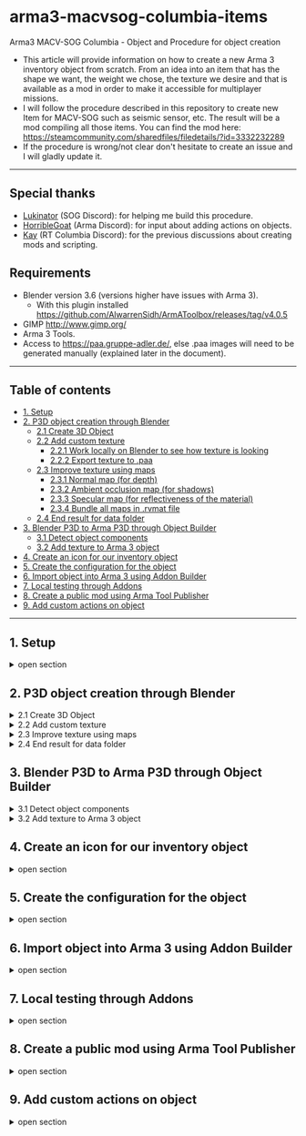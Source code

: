 # arma3-macvsog-columbia-items
Arma3 MACV-SOG Columbia - Object and Procedure for object creation

- This article will provide information on how to create a new Arma 3 inventory object from scratch. From an idea into an item that has the shape we want, the weight we chose, the texture we desire and that is available as a mod in order to make it accessible for multiplayer missions.
- I will follow the procedure described in this repository to create new Item for MACV-SOG such as seismic sensor, etc. The result will be a mod compiling all those items. You can find the mod here: https://steamcommunity.com/sharedfiles/filedetails/?id=3332232289
- If the procedure is wrong/not clear don't hesitate to create an issue and I will gladly update it.

---

## Special thanks

- <u>Lukinator</u> (SOG Discord): for helping me build this procedure. 
- <u>HorribleGoat</u> (Arma Discord): for input about adding actions on objects. 
- <u>Kay</u> (RT Columbia Discord): for the previous discussions about creating mods and scripting.

## Requirements

- Blender version 3.6 (versions higher have issues with Arma 3). 
  - With this plugin installed https://github.com/AlwarrenSidh/ArmAToolbox/releases/tag/v4.0.5
- GIMP http://www.gimp.org/
- Arma 3 Tools. 
- Access to https://paa.gruppe-adler.de/, else .paa images will need to be generated manually (explained later in the document).

---

## Table of contents
- [1. Setup](#1-setup)
- [2. P3D object creation through Blender](#2-p3d-object-creation-through-blender)
  - [2.1 Create 3D Object](#21-create-3d-object)
  - [2.2 Add custom texture](#22-add-custom-texture)
    - [2.2.1 Work locally on Blender to see how texture is looking](#221-work-locally-on-blender-to-see-how-texture-is-looking)
    - [2.2.2 Export texture to .paa](#222-export-texture-to-paa)
  - [2.3 Improve texture using maps](#23-Improve-texture-using-maps)
    - [2.3.1 Normal map (for depth)](#231-normal-map-for-depth)
    - [2.3.2 Ambient occlusion map (for shadows)](#232-ambient-occlusion-map-for-shadows)
    - [2.3.3 Specular map (for reflectiveness of the material)](#233-specular-map-for-reflectiveness-of-the-material)
    - [2.3.4 Bundle all maps in .rvmat file](#234-bundle-all-maps-in-rvmat-file)
  - [2.4 End result for data folder](#24-end-result-for-data-folder)
- [3. Blender P3D to Arma P3D through Object Builder](#3-blender-p3d-to-arma-p3d-through-object-builder)
  - [3.1 Detect object components](#31-detect-object-components)
  - [3.2 Add texture to Arma 3 object](#32-add-texture-to-arma-3-object)
- [4. Create an icon for our inventory object](#4-create-an-icon-for-our-inventory-object)
- [5. Create the configuration for the object](#5-create-the-configuration-for-the-object)
- [6. Import object into Arma 3 using Addon Builder](#6-import-object-into-arma-3-using-addon-builder)
- [7. Local testing through Addons](#7-local-testing-through-addons)
- [8. Create a public mod using Arma Tool Publisher](#8-create-a-public-mod-using-arma-tool-publisher)
- [9. Add custom actions on object](#9-add-custom-actions-on-object)

---

## 1. Setup

<details>
<summary>open section</summary>

- Create this folder and file structure anywhere on your computer (this will be our workspace).

![screenshot](/images/Setup/setup.PNG)

- In the above example, a sensor (a seismic sensor used by MACV SOG in order to monitor movement of NVA soldiers) is the new object I want to create. This will be our <u>MAIN folder</u>.
- <u>data folder</u> will contain the object textures, in .paa format (currently an empty folder).
- <u>Icons folder</u> will contain the icon for our object, in .paa format (currently an empty folder).
- <u>Objects folder</u> will contain the 3D object in .p3d format (currently an empty folder).
- <u>Config.cpp file</u> will contain the configuration for our object and will allow us to configure its weight, name, etc. (currently an empty file).

</details>

## 2. P3D object creation through Blender

<details>
<summary>2.1 Create 3D Object</summary>

## 2.1 Create 3D Object

- Create a 3D item in Blender that has the desired shape.
- At the end of the item creation, make sure it is a single 3D object (top right of blender) and that “Arma Object Property” is selected.

![screenshot](/images/P3D%20object%20creation%20through%20Blender/create3DObject.PNG)

- Pressing CTRL + T will triangulate the 3D objects (make its faces only triangles) and remove any ngons (Arma does not want ngons).

</details>

<details>
<summary>2.2 Add custom texture</summary>

## 2.2 Add custom texture

<details>
<summary>2.2.1 Work locally on Blender to see how texture is looking</summary>

## 2.2.1 Work locally on Blender to see how texture is looking

- Create a UV map by selecting the object and clicking on “U”. Making an easy one to work with is sometimes tricky but adding some seams in Blender can help.

![screenshot](/images/P3D%20object%20creation%20through%20Blender/addCustomTexture1.PNG)

- Then export the UV map as a .png (<u>object_uv_map.png</u>), then using any editing software, update the .png to have the texture you want and save it as a new .png (<u>object_texture.png</u>). Keep in mind that the resolution MUST be 512x512.

![screenshot](/images/P3D%20object%20creation%20through%20Blender/addCustomTexture2.PNG)

- Go back to Blender, make sure your object has a default material (not empty) and open the “Shader Editor” (Shift + F3).
- Right click and add an “Image Texture” with as path, the path of the <u>object_texture.png</u>.

![screenshot](/images/P3D%20object%20creation%20through%20Blender/addCustomTexture3.PNG)

- Then, if you go back to the 3D Viewport you will be able to see the object with the new texture.

![screenshot](/images/P3D%20object%20creation%20through%20Blender/addCustomTexture4.PNG)

- Finally, export the 3D object and .p3d file and save it to a temporary location like “Downloads” or “Desktop”.
- N.B. The main purpose of adding texture in Blender is to visualise how it will look onto the object and make sure it is looking good.

</details>

<details>
<summary>2.2.2 Export texture to .paa</summary>

## 2.2.2 Export texture to .paa

- Go to https://paa.gruppe-adler.de/ and convert <u>object_texture.png</u> into a .paa (<u>object_texture.paa</u>).
  - Manual steps (if website is down):
    - Use the TexView 2 (Arma 3 Tools) to convert the .png into a .paa (Use ‘RGBA’ and in the other section use ‘DXT5’).
  - Save the generated <u>object_texture.paa</u> in <u>data folder</u>. This is important because when exporting as a mod, the path to the texture needs to follow this syntax:
    - “yourAddonName\data\yourTexture.paa”

![screenshot](/images/P3D%20object%20creation%20through%20Blender/addCustomTexture5.PNG)

</details>

</details>

<details>
<summary>2.3 Improve texture using maps</summary>

## 2.3 Improve texture using maps

- This is optional but will result in a more realistic looking object with roughness and texture instead of looking flat, glassy with our own texture.

<details>
<summary>2.3.1 Normal map (for depth)</summary>

## 2.3.1 Normal map (for depth)

- N.B. following the tutorial https://kcclemo.neocities.org/creating-height-and-normal-maps/ will work but I will be going over it in this document in case the website goes down.
- Open the texture <u>object_texture.png</u> (obtained in section 4.2.2) in GIMP.
- Select Image>Mode>Grayscale.
  - Pixels more black: low points. 
  - Pixel more white: high points.
- If needed, you can invert the colors using Colors>Invert.
- In the Levels dialog:

![screenshot](/images/P3D%20object%20creation%20through%20Blender/improveTextureUsingMaps1.PNG)

  - Arrange the 3 triangles to correspond to the above picture.
- Now we can save the new picture (keep in mind that we need to have a resolution of 512x512) and this will give us our <u>detector_bump.png</u>.
- We need to convert this new png into a normal map. To do this, you can use the following website (if down, will need to find a tutorial on how to create normal map…) https://cpetry.github.io/NormalMap-Online/.
  - Drag and drop your detector_bump.png in the website, and uncheck “Displacement”, “AO” and “Specular”.

![screenshot](/images/P3D%20object%20creation%20through%20Blender/improveTextureUsingMaps2.PNG)

- Then below the middle picture, rename it to <u>detector_nohq</u> and save.
- Convert the .png into a .paa (see "2.2.2 Export texture to .paa").
- Save the generated <u>detector_nohq.paa</u> in the <u>data folder</u>.
- We now have our normal map <u>detector_nohq.paa</u> and it can be moved to the <u>data folder</u>.

![screenshot](/images/P3D%20object%20creation%20through%20Blender/improveTextureUsingMaps3.PNG)

</details>

<details>
<summary>2.3.2 Ambient occlusion map (for shadows)</summary>

## 2.3.2 Ambient occlusion map (for shadows)

- Blender can be used to generate the occlusion map.

![screenshot](/images/P3D%20object%20creation%20through%20Blender/improveTextureUsingMaps4.PNG)

- Go in the render view, with the following setup:
  - Render Engine: Cycle
  - Bake>Bake Type: Ambient Occlusion
- Select the object and click on the “Bake” button and this will give the following result. 

![screenshot](/images/P3D%20object%20creation%20through%20Blender/improveTextureUsingMaps5.PNG)

- In the top left, click on image*>save as, and then save it as <u>detector_as.png</u>. 
- Convert the .png into a .paa (see "2.2.2 Export texture to .paa"). 
- Save the generated <u>detector_as.paa</u> in the <u>data folder</u>. 
- We now have our ambient occlusion map <u>detector_as.paa</u> and it can be moved to the <u>data folder</u>.

![screenshot](/images/P3D%20object%20creation%20through%20Blender/improveTextureUsingMaps6.PNG)

</details>

<details>
<summary>2.3.3 Specular map (for reflectiveness of the material)</summary>

## 2.3.3 Specular map (for reflectiveness of the material)

- N.B. The whitest will mean the more reflective a texture is. The blackest, the less reflective a texture is.
- To generate the Specular map, I used https://cpetry.github.io/NormalMap-Online/ and selected “Specular” (middle picture and top right) and reduced the strength in order to make the object blacker (less reflective).

![screenshot](/images/P3D%20object%20creation%20through%20Blender/improveTextureUsingMaps7.PNG)

- Then below the middle picture, rename it to detector_smdi and save.
- Convert the .png into a .paa (see "2.2.2 Export texture to .paa").
- Save the generated <u>detector_smdi.paa</u> in the <u>data folder</u>.
- We now have our specular map <u>detector_smdi.paa</u> and it can be moved to the <u>data folder</u>.

![screenshot](/images/P3D%20object%20creation%20through%20Blender/improveTextureUsingMaps8.PNG)

</details>

<details>
<summary>2.3.4 Bundle all maps in .rvmat file</summary>

## 2.3.4 Bundle all maps in .rvmat file

- You can use the below “default” template and change the name of .paa files to suit your model.

    ```
    class StageTI
    {
        texture="#(argb,8,8,3)color(0,0,0,0)";
    };
    ambient[]={1,1,1,1};
    diffuse[]={1,1,1,1};
    forcedDiffuse[]={0,0,0,0};
    emmisive[] = {0,0,0,0};
    specular[] = {0.15,0.15,0.15,1};
    specularPower = 80;
    PixelShaderID = "Super";
    VertexShaderID = "Super";
    class Stage1
    {
        texture="detector\data\detector_nohq.paa";
        uvSource="tex";
        class uvTransform
        {
            aside[]={1,0,0};
            up[]={0,1,0};
            dir[]={0,0,0};
            pos[]={0,0,0};
        };
    };
    class Stage2
    {
        texture="#(argb,8,8,3)color(0.5,0.5,0.5,0.5,DT)";
        uvSource="tex";
        class uvTransform
        {
            aside[]={1,0,0};
            up[]={0,1,0};
            dir[]={0,0,0};
            pos[]={0,0,0};
        };
    };
    class Stage3
    {
        texture="#(argb,8,8,3)color(0,0,0,0,MC)";
        uvSource="tex";
        class uvTransform
        {
            aside[]={1,0,0};
            up[]={0,1,0};
            dir[]={0,0,0};
            pos[]={0,0,0};
        };
    };
    class Stage4
    {
        texture="detector\data\detetector_as.paa";
        uvSource="tex";
        class uvTransform
        {
            aside[]={1,0,0};
            up[]={0,1,0};
            dir[]={0,0,0};
            pos[]={0,0,0};
        };
    };
    class Stage5
    {
        texture="detector\data\detector_smdi.paa";
        uvSource="tex";
        class uvTransform
        {
            aside[]={1,0,0};
            up[]={0,1,0};
            dir[]={0,0,0};
            pos[]={0,0,0};
        };
    };
    class Stage6
    {
        texture="#(ai,32,128,1)fresnel(2.45,0.75)";
        uvSource="none";
    };
    class Stage7
    {
        texture="a3\data_f\env_co.tga";
        uvSource="tex";
        class uvTransform
        {
            aside[]={1,0,0};
            up[]={0,1,0};
            dir[]={0,0,0};
            pos[]={0,0,0};
        };
    };
    ```

- What is important here is to include the 3 .paa file we generated:
  - <u>detector_nohq.paa</u>
  - <u>detector_as.paa</u>
  - <u>detector_smdi.paa</u>
- N.B. with a path from the <u>MAIN folder</u> (ex: detector\data\detector_smdi.paa).

![screenshot](/images/P3D%20object%20creation%20through%20Blender/improveTextureUsingMaps9.PNG)

- We now have our <u>detector.rvmat</u> file.

</details>

</details>

<details>
<summary>2.4 End result for data folder</summary>

## 2.4 End result for data folder

- Add the end, you should have 5 files into the <u>data folder</u>.

![screenshot](/images/P3D%20object%20creation%20through%20Blender/endResultForDataFolder.PNG)

</details>

## 3. Blender P3D to Arma P3D through Object Builder

<details>
<summary>3.1 Detect object components</summary>

## 3.1 Detect object components

- Open the .p3d file previously exported with Arma 3 Object Builder (see Arma 3 Tools).
- Select the entire 3D object and go into “structure/topology/find components”. This will create the required components for Arma 3 objects.

</details>

<details>
<summary>3.2 Add texture to Arma 3 object</summary>

## 3.2 Add texture to Arma 3 object

- Go back to the Object Builder, select the object (all nodes) and click “E” to open the “Face Properties” menu.
  - In texture, select your .paa texture then click “Apply” and “Ok”.

![screenshot](/images/Blender%20P3D%20to%20Arma%20P3D%20through%20Object%20Builder/addTextureToArma3Object1.PNG)

- Then in the “material” path (below the “texture” path) put the path to the <u>detector.rvmat</u> (it must be under path “yourObject/data/yourObject.rvmat”)  then click “Apply” and “Ok”.

![screenshot](/images/Blender%20P3D%20to%20Arma%20P3D%20through%20Object%20Builder/addTextureToArma3Object2.PNG) 

- Save and export as .p3d and save it in the <u>Objects folder</u>.

</details>


## 4. Create an icon for our inventory object

<details>
<summary>open section</summary>

- Create a .png representing your objects (a print screen of blender can work).
- Resize it to be 512x512 pixels.
- Convert the .png into a .paa (see "2.2.2 Export texture to .paa").
- Move the generated .paa file into the Icons folder.
</details>

## 5. Create the configuration for the object

<details>
<summary>open section</summary>

- Open and edit the <u>config.cpp file</u> and paste the below content into it:

    ```
    class CfgPatches
    {
        class sensor //name of folder containing objects, icons and config.
        {
            units[]={};
            weapons[]={};
            requiredVersion=0.1;
            requiredAddons[]={"A3_Characters_F"};
        }
    }
    
    
    class CfgMagazines
    {
        class CA_Magazine;
        class colsog_inv_sensor: CA_Magazine
        {
            author = "Gerard";
            mass = 11;
            scope = 2;
            value = 1;
            displayName = "Seismic sensor";
            picture = "\sensor\icons\sensorIcon.paa";
            model = "\sensor\objects\sensorObj.p3d";
            type = 256;
            count = 1;
            initSpeed = 18;
            nameSound = "handgrenade";
            maxLeadSpeed = 6.94444;
            descriptionShort = "Seismic sensor";
            displayNameShort = "Seismic sensor";
        };
    };
    ```
- ‘Mass’ is the mass of your new object and actual in-game weight will be divided by 10 (ex: 11 mass in the configuration means 1,1 pound of mass in game).
- ‘Picture’ needs to point to the icon .paa previously generated (with path from <u>MAIN folder</u>).
- ‘Model’ needs to point to the icon .p3d previously generated (with path from <u>MAIN folder</u>).

</details>

## 6. Import object into Arma 3 using Addon Builder

<details>
<summary>open section</summary>

- Open the Addon Builder (Arma 3 Tools).
  - Addons source directory: path to <u>MAIN folder</u>.
  - Destination directory: Path to Arma 3 !Workshop.
- Toggle:
  - Clear temp folder.
  - Binarize.
    - Enable extended logging.
- Then you can click on PACK (bottom right).

![screenshot](/images/Import%20object%20into%20Arma%203%20using%20Addon%20Builder/addonBuilder.PNG)

- This will generate and save a .pbo file into the specified <u>folder in !Workshop</u>.

![screenshot](/images/Import%20object%20into%20Arma%203%20using%20Addon%20Builder/pbo.PNG)

</details>

## 7. Local testing through Addons

<details>
<summary>open section</summary>

- Copy the .pbo generated during the previous step and paste it directly into the Addons folder of Arma 3.

![screenshot](/images/Local%20testing%20through%20Addons/pbo.PNG)

- Restart Arma 3 (if it was previously launched), go into the Eden editor and now the object (sensor) will be visible in the arsenal under the magazine section (since in the configuration we are extending the magazine class).

![screenshot](/images/Local%20testing%20through%20Addons/arsenal.PNG)

- You can also run the following line in order to make it spawn into the inventory of the player:

    ```
    player addItem “colsog_inv_sensor”;
    ```

![screenshot](/images/Local%20testing%20through%20Addons/addItem.PNG)

</details>

## 8. Create a public mod using Arma Tool Publisher

<details>
<summary>open section</summary>

- We need to create a mod with our new object in order to make it available during multiplayer missions.
- Open Arma 3 Tool Publisher.
  - Mod content: path to the generated folder containing the .pbo file previously generated (see "6. Import object into Arma 3 using Addon Builder").
  - You can fill in other information such as tag, description, etc.
  - Agree with the Steamworks licence and click Publish (or Update if you are updating a previously published mod).

![screenshot](/images/Create%20a%20public%20mod%20using%20Arma%20Tool%20Publisher/publisher.PNG)

- Once successfully uploaded to the Steam workshop, your mod will be available for other to subscribe and then your new object will be able to be used in multiplayer missions.
- example: https://steamcommunity.com/sharedfiles/filedetails/?id=3332232289

![screenshot](/images/Create%20a%20public%20mod%20using%20Arma%20Tool%20Publisher/rtColumbiaItems.PNG)

</details>

## 9. Add custom actions on object

<details>
<summary>open section</summary>

- Adding it to the item directly is not ideal and really hard for several reasons I will not list here.
- Solution is to have a player action that is conditioned by the presence or not of the new object in the player’s inventory. Upon use, the object can be deleted from the player’s inventory, etc.
- Will add scripts adding behaviour to a new object we have created in https://github.com/gerard-sog/arma3-macvsog-columbia-scripts . (This part is WIP and currently nothing available, will try to have something for the 30th September 2024).

</details>